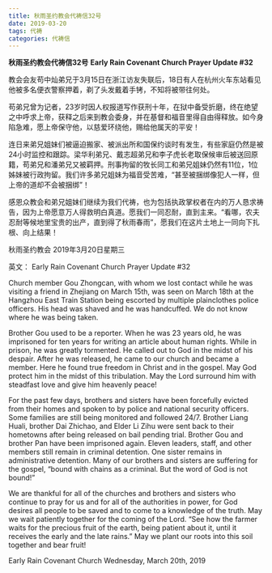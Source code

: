 ```yaml
---
title: 秋雨圣约教会代祷信32号
date: 2019-03-20
tags: 代祷
categories: 代祷信
---
```


**秋雨圣约教会代祷信32号**
**Early Rain Covenant Church Prayer Update #32**

教会会友苟中灿弟兄于3月15日在浙江访友失联后，18日有人在杭州火车东站看见他被多名便衣警察押着，剃了头发戴着手铐，不知将被带往何处。

苟弟兄曾为记者，23岁时因人权报道写作获刑十年，在狱中备受折磨，终在绝望之中呼求上帝，获释之后来到教会委身，并在基督和福音里得自由得释放。如今身陷急难，愿上帝保守他，以慈爱环绕他，赐给他属天的平安！

连日来弟兄姐妹们被逼迫搬家、被派出所和国保约谈时有发生，有些家庭仍然是被24小时监控和跟踪。梁华利弟兄、戴志超弟兄和李子虎长老取保候审后被送回原籍，苟弟兄和潘弟兄又被羁押。刑事拘留的牧长同工和弟兄姐妹仍然有11位，1位姊妹被行政拘留。我们许多弟兄姐妹为福音受苦难，“甚至被捆绑像犯人一样，但上帝的道却不会被捆绑”！

感恩众教会和弟兄姐妹们继续为我们代祷，也为包括执政掌权者在内的万人恳求祷告，因为上帝愿意万人得救明白真道。愿我们一同忍耐，直到主来。“看哪，农夫忍耐等候地里宝贵的出产，直到得了秋雨春雨”，愿我们在这片土地上一同向下扎根、向上结果！

秋雨圣约教会
2019年3月20日星期三

英文：
Early Rain Covenant Church Prayer Update #32

Church member Gou Zhongcan, with whom we lost contact while he was visiting a friend in Zhejiang on March 15th, was seen on March 18th at the Hangzhou East Train Station being escorted by multiple plainclothes police officers. His head was shaved and he was handcuffed. We do not know where he was being taken.

Brother Gou used to be a reporter. When he was 23 years old, he was imprisoned for ten years for writing an article about human rights. While in prison, he was greatly tormented. He called out to God in the midst of his despair. After he was released, he came to our church and became a member. Here he found true freedom in Christ and in the gospel. May God protect him in the midst of this tribulation. May the Lord surround him with steadfast love and give him heavenly peace!

For the past few days, brothers and sisters have been forcefully evicted from their homes and spoken to by police and national security officers. Some families are still being monitored and followed 24/7. Brother Liang Huali, brother Dai Zhichao, and Elder Li Zihu were sent back to their hometowns after being released on bail pending trial. Brother Gou and brother Pan have been imprisoned again. Eleven leaders, staff, and other members still remain in criminal detention. One sister remains in administrative detention. Many of our brothers and sisters are suffering for the gospel, “bound with chains as a criminal. But the word of God is not bound!”

We are thankful for all of the churches and brothers and sisters who continue to pray for us and for all of the authorities in power, for God desires all people to be saved and to come to a knowledge of the truth. May we wait patiently together for the coming of the Lord. “See how the farmer waits for the precious fruit of the earth, being patient about it, until it receives the early and the late rains.” May we plant our roots into this soil together and bear fruit!

Early Rain Covenant Church
Wednesday, March 20th, 2019
